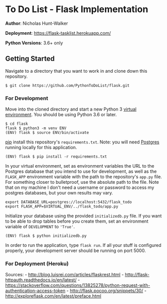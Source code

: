 # To Do List - Flask Implementation

**Author**: Nicholas Hunt-Walker

**Deployment**: https://flask-tasklist.herokuapp.com/

**Python Versions**: 3.6+ only

## Getting Started

Navigate to a directory that you want to work in and clone down this repository.

```
$ git clone https://github.com/PythonToDoList/flask.git
```

### For Development

Move into the cloned directory and start a new Python 3 [virtual environment](https://docs.python.org/3/tutorial/venv.html). You should be using Python 3.6 or later.

```
$ cd flask
flask $ python3 -m venv ENV
(ENV) flask $ source ENV/bin/activate
```

[pip](https://pip.pypa.io/en/stable/installing/) install this repository's `requirements.txt`.
Note: you will need [Postgres](https://www.postgresql.org) running locally for this application.

```
(ENV) flask $ pip install -r requirements.txt
```

In your virtual environment, set as environment variables the URL to the Postgres database that you intend to use for development, as well as the `FLASK_APP` environment variable with the path to the repository's `app.py` file.
For something closer to bulletproof, use the absolute path to the file.
Note that on my machine I don't need a username or password to access my postgres databases, but your own results may vary.

```
export DATABASE_URL=postgres://localhost:5432/flask_todo
export FLASK_APP=$VIRTUAL_ENV/../flask_todo/app.py
```

Initialize your database using the provided `initializedb.py` file.
If you want to be able to drop tables before you create them, set an environment variable of `DEVELOPMENT` to `'True'`.

```
(ENV) flask $ python initializedb.py
```

In order to run the application, type `flask run`.
If all your stuff is configured properly, your development server should be running on port 5000.

### For Deployment (Heroku)


Sources:
    - http://blog.luisrei.com/articles/flaskrest.html
    - http://flask-httpauth.readthedocs.io/en/latest/
    - https://stackoverflow.com/questions/13825278/python-request-with-authentication-access-token
    - http://flask.pocoo.org/snippets/30/
    - http://exploreflask.com/en/latest/preface.html
